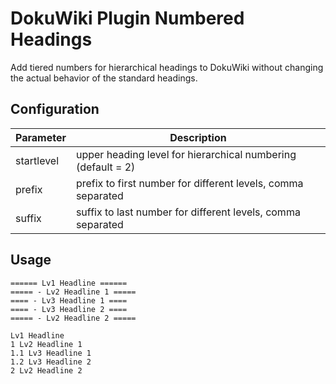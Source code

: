 # DokuWiki Plugin Numbered Headings

Add tiered numbers for hierarchical headings to DokuWiki without changing 
the actual behavior of the standard headings.

## Configuration

| Parameter  | Description                                                   |
| ---------- | ------------------------------------------------------------- |
| startlevel | upper heading level for hierarchical numbering (default = 2)  |
| prefix     | prefix to first number for different levels, comma separated  |
| suffix     | suffix to last number for different levels, comma separated   |

## Usage

    ====== Lv1 Headline ======
    ===== - Lv2 Headline 1 =====
    ==== - Lv3 Headline 1 ====
    ==== - Lv3 Headline 2 ====
    ===== - Lv2 Headline 2 =====

    Lv1 Headline
    1 Lv2 Headline 1
    1.1 Lv3 Headline 1
    1.2 Lv3 Headline 2
    2 Lv2 Headline 2

